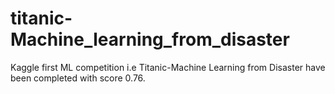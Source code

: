 # titanic-Machine_learning_from_disaster
Kaggle first ML competition i.e Titanic-Machine Learning from Disaster have been completed with score 0.76.
